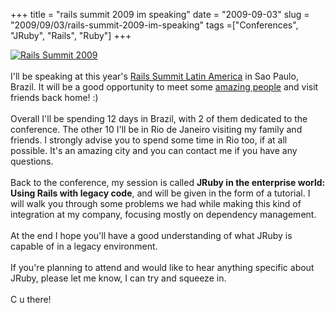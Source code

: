 +++ 
title = "rails summit 2009 im speaking"
date = "2009-09-03"
slug = "2009/09/03/rails-summit-2009-im-speaking"
tags =["Conferences", "JRuby", "Rails", "Ruby"]
+++

<p>
<a href="http://www.railssummit.com.br?utm_campaign=Railssummit&amp;utm_source=banner_parceiros&amp;utm_medium=banner&amp;utm_content=en_souPalestrante_210x60"><img src="http://railssummit.com.br/images/banners/en_souPalestrante_210x60.jpg" alt="Rails Summit 2009" /></a><br><br>I'll be speaking at this year's <a href="http://railssummit.com.br/en/pages/home" target="_blank">Rails Summit Latin America</a> in Sao Paulo, Brazil. It will be a good opportunity to meet some <a href="http://railssummit.com.br/en/speakers">amazing people</a> and visit friends back home! :)<br><br>Overall I'll be spending 12 days in Brazil, with 2 of them dedicated to the conference. The other 10 I'll be in Rio de Janeiro visiting my family and friends. I strongly advise you to spend some time in Rio too, if at all possible. It's an amazing city and you can contact me if you have any questions.<br><br>Back to the conference, my session is called <strong>JRuby in the enterprise world: Using Rails with legacy code</strong>, and will be given in the form of a tutorial. I will walk you through some problems we had while making this kind of integration at my company, focusing mostly on dependency management.<br><br>At the end I hope you'll have a good understanding of what JRuby is capable of in a legacy environment.<br><br>If you're planning to attend and would like to hear anything specific about JRuby, please let me know, I can try and squeeze in.<br><br>C u there!
</p>


